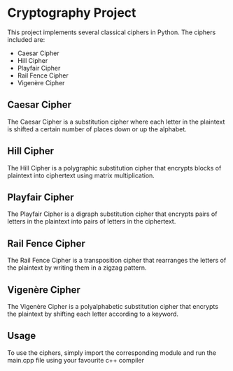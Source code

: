 # Cryptography Project

This project implements several classical ciphers in Python. The ciphers included are:

- Caesar Cipher
- Hill Cipher
- Playfair Cipher
- Rail Fence Cipher
- Vigenère Cipher

## Caesar Cipher

The Caesar Cipher is a substitution cipher where each letter in the plaintext is shifted a certain number of places down or up the alphabet.

## Hill Cipher

The Hill Cipher is a polygraphic substitution cipher that encrypts blocks of plaintext into ciphertext using matrix multiplication.

## Playfair Cipher

The Playfair Cipher is a digraph substitution cipher that encrypts pairs of letters in the plaintext into pairs of letters in the ciphertext.

## Rail Fence Cipher

The Rail Fence Cipher is a transposition cipher that rearranges the letters of the plaintext by writing them in a zigzag pattern.

## Vigenère Cipher

The Vigenère Cipher is a polyalphabetic substitution cipher that encrypts the plaintext by shifting each letter according to a keyword.

## Usage

To use the ciphers, simply import the corresponding module and run the main.cpp file using your favourite c++ compiler
